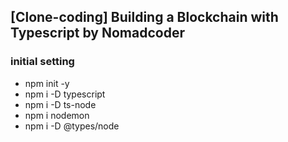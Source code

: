 ## [Clone-coding] Building a Blockchain with Typescript by Nomadcoder

### initial setting
- npm init -y 
- npm i -D typescript 
- npm i -D ts-node 
- npm i nodemon
- npm i -D @types/node 